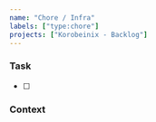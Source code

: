 ```yaml
---
name: "Chore / Infra"
labels: ["type:chore"]
projects: ["Korobeinix - Backlog"]
---
```


### Task

- [ ] 

### Context
